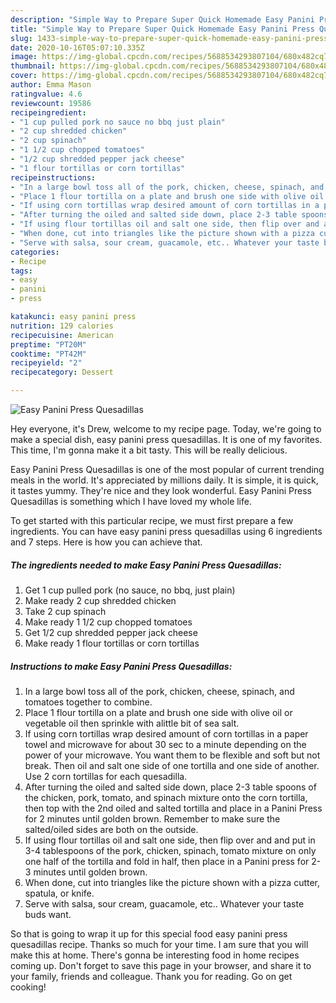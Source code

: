 ```yaml
---
description: "Simple Way to Prepare Super Quick Homemade Easy Panini Press Quesadillas"
title: "Simple Way to Prepare Super Quick Homemade Easy Panini Press Quesadillas"
slug: 1433-simple-way-to-prepare-super-quick-homemade-easy-panini-press-quesadillas
date: 2020-10-16T05:07:10.335Z
image: https://img-global.cpcdn.com/recipes/5688534293807104/680x482cq70/easy-panini-press-quesadillas-recipe-main-photo.jpg
thumbnail: https://img-global.cpcdn.com/recipes/5688534293807104/680x482cq70/easy-panini-press-quesadillas-recipe-main-photo.jpg
cover: https://img-global.cpcdn.com/recipes/5688534293807104/680x482cq70/easy-panini-press-quesadillas-recipe-main-photo.jpg
author: Emma Mason
ratingvalue: 4.6
reviewcount: 19586
recipeingredient:
- "1 cup pulled pork no sauce no bbq just plain"
- "2 cup shredded chicken"
- "2 cup spinach"
- "1 1/2 cup chopped tomatoes"
- "1/2 cup shredded pepper jack cheese"
- "1 flour tortillas or corn tortillas"
recipeinstructions:
- "In a large bowl toss all of the pork, chicken, cheese, spinach, and tomatoes together to combine."
- "Place 1 flour tortilla on a plate and brush one side with olive oil or vegetable oil then sprinkle with alittle bit of sea salt."
- "If using corn tortillas wrap desired amount of corn tortillas in a paper towel and microwave for about 30 sec to a minute depending on the power of your microwave. You want them to be flexible and soft but not break. Then oil and salt one side of one tortilla and one side of another. Use 2 corn tortillas for each quesadilla."
- "After turning the oiled and salted side down, place 2-3 table spoons of the chicken, pork, tomato, and spinach mixture onto the corn tortilla, then top with the 2nd oiled and salted tortilla and place in a Panini Press for 2 minutes until golden brown. Remember to make sure the salted/oiled sides are both on the outside."
- "If using flour tortillas oil and salt one side, then flip over and and put in 3-4 tablespoons of the pork, chicken, spinach, tomato mixture on only one half of the tortilla and fold in half, then place in a Panini press for 2-3 minutes until golden brown."
- "When done, cut into triangles like the picture shown with a pizza cutter, spatula, or knife."
- "Serve with salsa, sour cream, guacamole, etc.. Whatever your taste buds want."
categories:
- Recipe
tags:
- easy
- panini
- press

katakunci: easy panini press 
nutrition: 129 calories
recipecuisine: American
preptime: "PT20M"
cooktime: "PT42M"
recipeyield: "2"
recipecategory: Dessert

---
```



![Easy Panini Press Quesadillas](https://img-global.cpcdn.com/recipes/5688534293807104/680x482cq70/easy-panini-press-quesadillas-recipe-main-photo.jpg)

Hey everyone, it's Drew, welcome to my recipe page. Today, we're going to make a special dish, easy panini press quesadillas. It is one of my favorites. This time, I'm gonna make it a bit tasty. This will be really delicious.



Easy Panini Press Quesadillas is one of the most popular of current trending meals in the world. It's appreciated by millions daily. It is simple, it is quick, it tastes yummy. They're nice and they look wonderful. Easy Panini Press Quesadillas is something which I have loved my whole life.


To get started with this particular recipe, we must first prepare a few ingredients. You can have easy panini press quesadillas using 6 ingredients and 7 steps. Here is how you can achieve that.

<!--inarticleads1-->

##### The ingredients needed to make Easy Panini Press Quesadillas:

1. Get 1 cup pulled pork (no sauce, no bbq, just plain)
1. Make ready 2 cup shredded chicken
1. Take 2 cup spinach
1. Make ready 1 1/2 cup chopped tomatoes
1. Get 1/2 cup shredded pepper jack cheese
1. Make ready 1 flour tortillas or corn tortillas




<!--inarticleads2-->

##### Instructions to make Easy Panini Press Quesadillas:

1. In a large bowl toss all of the pork, chicken, cheese, spinach, and tomatoes together to combine.
1. Place 1 flour tortilla on a plate and brush one side with olive oil or vegetable oil then sprinkle with alittle bit of sea salt.
1. If using corn tortillas wrap desired amount of corn tortillas in a paper towel and microwave for about 30 sec to a minute depending on the power of your microwave. You want them to be flexible and soft but not break. Then oil and salt one side of one tortilla and one side of another. Use 2 corn tortillas for each quesadilla.
1. After turning the oiled and salted side down, place 2-3 table spoons of the chicken, pork, tomato, and spinach mixture onto the corn tortilla, then top with the 2nd oiled and salted tortilla and place in a Panini Press for 2 minutes until golden brown. Remember to make sure the salted/oiled sides are both on the outside.
1. If using flour tortillas oil and salt one side, then flip over and and put in 3-4 tablespoons of the pork, chicken, spinach, tomato mixture on only one half of the tortilla and fold in half, then place in a Panini press for 2-3 minutes until golden brown.
1. When done, cut into triangles like the picture shown with a pizza cutter, spatula, or knife.
1. Serve with salsa, sour cream, guacamole, etc.. Whatever your taste buds want.




So that is going to wrap it up for this special food easy panini press quesadillas recipe. Thanks so much for your time. I am sure that you will make this at home. There's gonna be interesting food in home recipes coming up. Don't forget to save this page in your browser, and share it to your family, friends and colleague. Thank you for reading. Go on get cooking!
